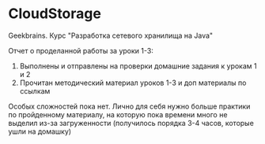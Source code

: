 # CloudStorage
Geekbrains. Курс "Разработка сетевого хранилища на Java"

Отчет о проделанной работы за уроки 1-3:
1. Выполнены и отправлены на проверки домашние задания к урокам 1 и 2
2. Прочитан методический материал уроков 1-3 и доп материалы по ссылкам

Особых сложностей пока нет.
Лично для себя нужно больше практики по пройденному материалу, на которую пока времени много не выделил из-за загруженности (получилось порядка 3-4 часов, которые ушли на домашку)
